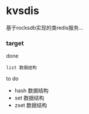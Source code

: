 # kvsdis

基于rocksdb实现的类redis服务...

### target

done

`list 数据结构`

to do

* hash 数据结构
* set 数据结构
* zset 数据结构

